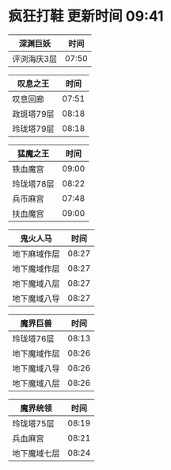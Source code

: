 # 疯狂打鞋 更新时间 09:41

| 深渊巨妖   | 时间    |
|--------|-------|
| 评浏海庆3层 | 07:50 |

| 叹息之王   | 时间    |
|--------|-------|
| 叹息回廊 | 07:51 |
| 政斑塔79层 | 08:18 |
| 玲珑塔79层 | 08:18 |

| 猛魔之王   | 时间    |
|--------|-------|
| 铁血魔宫 | 09:00 |
| 玲珑塔78层 | 08:22 |
| 兵币麻宫 | 07:48 |
| 扶血魔宫 | 09:00 |

| 鬼火人马   | 时间    |
|--------|-------|
| 地下麻域作层 | 08:27 |
| 地下魔域作层 | 08:27 |
| 地下魔域八层 | 08:27 |
| 地下魔域八导 | 08:27 |

| 魔界巨兽   | 时间    |
|--------|-------|
| 玲珑塔76层 | 08:13 |
| 地下魔域作层 | 08:26 |
| 地下魔域八导 | 08:26 |
| 地下魔域八层 | 08:26 |

| 魔界统领   | 时间    |
|--------|-------|
| 玲珑塔75层 | 08:19 |
| 兵血麻宫 | 08:21 |
| 地下魔域七层 | 08:24 |